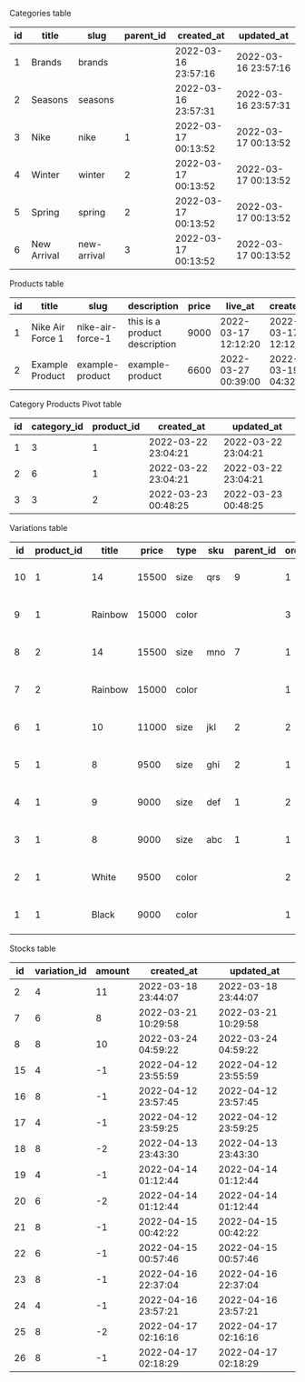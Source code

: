 Categories table

| id | title       | slug        | parent_id | created_at          | updated_at          |
|----|-------------|-------------|-----------|---------------------|---------------------|
|  1 | Brands      | brands      |           | 2022-03-16 23:57:16 | 2022-03-16 23:57:16 |
|  2 | Seasons     | seasons     |           | 2022-03-16 23:57:31 | 2022-03-16 23:57:31 |
|  3 | Nike        | nike        |         1 | 2022-03-17 00:13:52 | 2022-03-17 00:13:52 |
|  4 | Winter      | winter      |         2 | 2022-03-17 00:13:52 | 2022-03-17 00:13:52 |
|  5 | Spring      | spring      |         2 | 2022-03-17 00:13:52 | 2022-03-17 00:13:52 |
|  6 | New Arrival | new-arrival |         3 | 2022-03-17 00:13:52 | 2022-03-17 00:13:52 |


Products table

| id | title            | slug             | description                   | price | live_at             | created_at          | updated_at          |
|----|------------------|------------------|-------------------------------|-------|---------------------|---------------------|---------------------|
|  1 | Nike Air Force 1 | nike-air-force-1 | this is a product description |  9000 | 2022-03-17 12:12:20 | 2022-03-17 12:12:20 | 2022-03-17 12:12:20 |
|  2 | Example Product  | example-product  | example-product               |  6600 | 2022-03-27 00:39:00 | 2022-03-19 04:32:51 | 2022-03-19 04:32:51 |


Category Products Pivot table

| id | category_id | product_id | created_at          | updated_at          |
|----|-------------|------------|---------------------|---------------------|
|  1 |           3 |          1 | 2022-03-22 23:04:21 | 2022-03-22 23:04:21 |
|  2 |           6 |          1 | 2022-03-22 23:04:21 | 2022-03-22 23:04:21 |
|  3 |           3 |          2 | 2022-03-23 00:48:25 | 2022-03-23 00:48:25 |


Variations table

| id | product_id | title   | price | type  | sku | parent_id | order | created_at          | updated_at          |
|----|------------|---------|-------|-------|-----|-----------|-------|---------------------|---------------------|
| 10 |          1 | 14      | 15500 | size  | qrs |         9 |     1 | 2022-03-26 01:54:38 | 2022-03-26 01:54:38 |
|  9 |          1 | Rainbow | 15000 | color |     |           |     3 | 2022-03-26 01:53:45 | 2022-03-26 01:53:45 |
|  8 |          2 | 14      | 15500 | size  | mno |         7 |     1 | 2022-03-24 04:57:40 | 2022-03-24 04:57:40 |
|  7 |          2 | Rainbow | 15000 | color |     |           |     1 | 2022-03-24 04:57:40 | 2022-03-24 04:57:40 |
|  6 |          1 | 10      | 11000 | size  | jkl |         2 |     2 | 2022-03-17 23:32:24 | 2022-03-17 23:32:24 |
|  5 |          1 | 8       |  9500 | size  | ghi |         2 |     1 | 2022-03-17 23:32:24 | 2022-03-17 23:32:24 |
|  4 |          1 | 9       |  9000 | size  | def |         1 |     2 | 2022-03-17 23:32:24 | 2022-03-17 23:32:24 |
|  3 |          1 | 8       |  9000 | size  | abc |         1 |     1 | 2022-03-17 23:32:24 | 2022-03-17 23:32:24 |
|  2 |          1 | White   |  9500 | color |     |           |     2 | 2022-03-17 23:32:24 | 2022-03-17 23:32:24 |
|  1 |          1 | Black   |  9000 | color |     |           |     1 | 2022-03-17 23:32:24 | 2022-03-17 23:32:24 |


Stocks table

| id | variation_id | amount | created_at          | updated_at          |
|----|--------------|--------|---------------------|---------------------|
|  2 |            4 |     11 | 2022-03-18 23:44:07 | 2022-03-18 23:44:07 |
|  7 |            6 |      8 | 2022-03-21 10:29:58 | 2022-03-21 10:29:58 |
|  8 |            8 |     10 | 2022-03-24 04:59:22 | 2022-03-24 04:59:22 |
| 15 |            4 |     -1 | 2022-04-12 23:55:59 | 2022-04-12 23:55:59 |
| 16 |            8 |     -1 | 2022-04-12 23:57:45 | 2022-04-12 23:57:45 |
| 17 |            4 |     -1 | 2022-04-12 23:59:25 | 2022-04-12 23:59:25 |
| 18 |            8 |     -2 | 2022-04-13 23:43:30 | 2022-04-13 23:43:30 |
| 19 |            4 |     -1 | 2022-04-14 01:12:44 | 2022-04-14 01:12:44 |
| 20 |            6 |     -2 | 2022-04-14 01:12:44 | 2022-04-14 01:12:44 |
| 21 |            8 |     -1 | 2022-04-15 00:42:22 | 2022-04-15 00:42:22 |
| 22 |            6 |     -1 | 2022-04-15 00:57:46 | 2022-04-15 00:57:46 |
| 23 |            8 |     -1 | 2022-04-16 22:37:04 | 2022-04-16 22:37:04 |
| 24 |            4 |     -1 | 2022-04-16 23:57:21 | 2022-04-16 23:57:21 |
| 25 |            8 |     -2 | 2022-04-17 02:16:16 | 2022-04-17 02:16:16 |
| 26 |            8 |     -1 | 2022-04-17 02:18:29 | 2022-04-17 02:18:29 |
